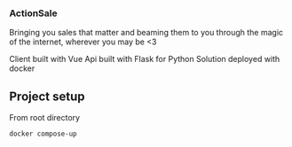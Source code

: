 
### ActionSale

Bringing you sales that matter and beaming them to you through the magic of the internet, wherever you may be <3

Client built with Vue
Api built with Flask for Python
Solution deployed with docker

## Project setup

From root directory

```
docker compose-up
```